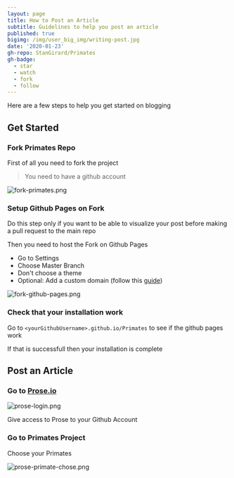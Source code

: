 ```yaml
---
layout: page
title: How to Post an Article
subtitle: Guidelines to help you post an article
published: true
bigimg: /img/user_big_img/writing-post.jpg
date: '2020-01-23'
gh-repo: StanGirard/Primates
gh-badge:
  - star
  - watch
  - fork
  - follow
---
```



Here are a few steps to help you get started on blogging

## Get Started

### Fork Primates Repo

First of all you need to fork the project

> You need to have a github account

![fork-primates.png]({{site.baseurl}}/img/user_upload/fork-primates.png)



### Setup Github Pages on Fork

Do this step only if you want to be able to visualize your post before making a pull request to the main repo

Then you need to host the Fork on Github Pages

- Go to Settings
- Choose Master Branch
- Don't choose a theme
- Optional: Add a custom domain (follow this [guide](https://help.github.com/en/github/working-with-github-pages/configuring-a-custom-domain-for-your-github-pages-site))

![fork-github-pages.png]({{site.baseurl}}/img/user_upload/fork-github-pages.png)

### Check that your installation work

Go to `<yourGithubUsername>.github.io/Primates` to see if the github pages work

If that is successfull then your installation is complete
  
## Post an Article

### Go to [Prose.io](http://prose.io)

![prose-login.png]({{site.baseurl}}/img/user_upload/prose-login.png)

Give access to Prose to your Github Account

### Go to Primates Project

Choose your Primates

![prose-primate-chose.png]({{site.baseurl}}/img/user_upload/prose-primate-chose.png)

###







